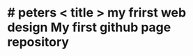 <h1># peters</ h1>
<head>
< title > my frirst web design</ title>
</ head>
My first github page repository
